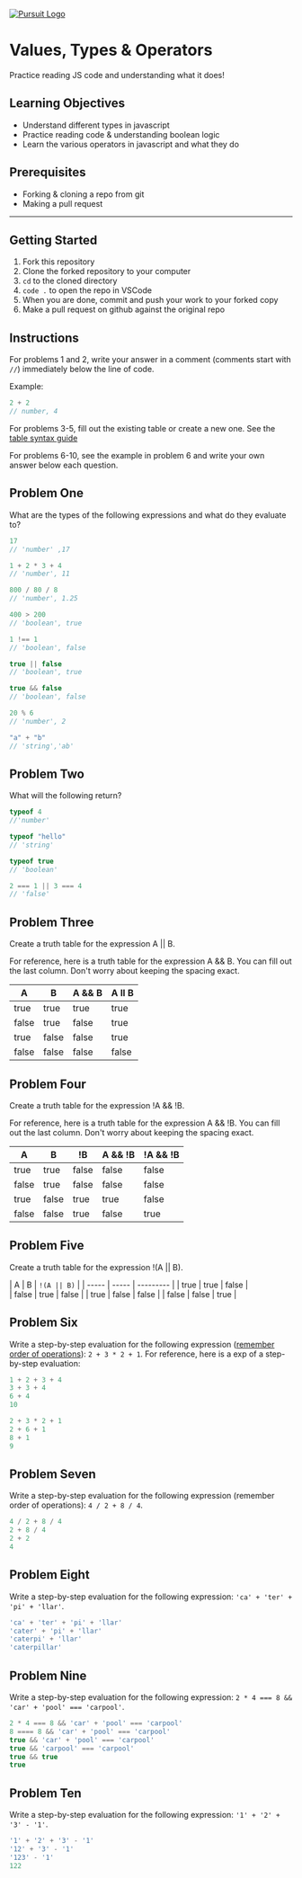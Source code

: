 [![Pursuit Logo](https://avatars1.githubusercontent.com/u/5825944?s=200&v=4)](https://pursuit.org)

# Values, Types & Operators

Practice reading JS code and understanding what it does!

## Learning Objectives

- Understand different types in javascript
- Practice reading code & understanding boolean logic
- Learn the various operators in javascript and what they do

## Prerequisites

- Forking & cloning a repo from git
- Making a pull request

---

## Getting Started

1. Fork this repository
1. Clone the forked repository to your computer
1. `cd` to the cloned directory
1. `code .` to open the repo in VSCode
1. When you are done, commit and push your work to your forked copy
1. Make a pull request on github against the original repo

## Instructions

For problems 1 and 2, write your answer in a comment (comments start with `//`) immediately below the line of code.

Example:

```js
2 + 2
// number, 4
```

For problems 3-5, fill out the existing table or create a new one. See the [table syntax guide](https://www.markdownguide.org/extended-syntax#tables)

For problems 6-10, see the example in problem 6 and write your own answer below each question.



## Problem One

What are the types of the following expressions and what do they evaluate to?

```js
17
// 'number' ,17

1 + 2 * 3 + 4
// 'number', 11

800 / 80 / 8
// 'number', 1.25

400 > 200
// 'boolean', true

1 !== 1
// 'boolean', false 

true || false
// 'boolean', true 

true && false
// 'boolean', false

20 % 6
// 'number', 2

"a" + "b"
// 'string','ab'
```

## Problem Two

What will the following return?

```js
typeof 4
//'number'

typeof "hello"
// 'string'

typeof true
// 'boolean'

2 === 1 || 3 === 4
// 'false'
```

## Problem Three

Create a truth table for the expression A || B.

For reference, here is a truth table for the expression A && B. You can fill out the last column. Don't worry about keeping the spacing exact.

| A     | B     | A && B |  A ll B   | 
| ----- | ----- | ------ | --------- |
| true  | true  | true   |  true     |
| false | true  | false  |  true     |
| true  | false | false  |  true     |
| false | false | false  |  false    |

## Problem Four

Create a truth table for the expression !A && !B.

For reference, here is a truth table for the expression A && !B. You can fill out the last column. Don't worry about keeping the spacing exact.

| A     | B     | !B    | A && !B | !A && !B | 
| ----- | ----- | ----- | ------- | -------- |
| true  | true  | false | false   |   false  |
| false | true  | false | false   |   false  |
| true  | false | true  | true    |   false  |
| false | false | true  | false   |   true   |

## Problem Five

Create a truth table for the expression !(A || B).

| A     | B     | `!(A || B)` |
| ----- | ----- | --------- |
| true  | true  |   false   |    
| false | true  |   false   |
| true  | false |   false   |
| false | false |   true    |

## Problem Six

Write a step-by-step evaluation for the following expression ([remember order of operations](https://www.mathsisfun.com/operation-order-pemdas.html)): `2 + 3 * 2 + 1`.
For reference, here is a exp of a step-by-step evaluation:

```js
1 + 2 + 3 + 4
3 + 3 + 4
6 + 4
10

2 + 3 * 2 + 1
2 + 6 + 1
8 + 1
9
```


## Problem Seven

Write a step-by-step evaluation for the following expression (remember order of operations): `4 / 2 + 8 / 4`.

```js
4 / 2 + 8 / 4
2 + 8 / 4
2 + 2
4
```

## Problem Eight

Write a step-by-step evaluation for the following expression: `'ca' + 'ter' + 'pi' + 'llar'`.

```js
'ca' + 'ter' + 'pi' + 'llar'
'cater' + 'pi' + 'llar'
'caterpi' + 'llar'
'caterpillar'

```

## Problem Nine

Write a step-by-step evaluation for the following expression: `2 * 4 === 8 && 'car' + 'pool' === 'carpool'`.
```js
2 * 4 === 8 && 'car' + 'pool' === 'carpool'
8 ==== 8 && 'car' + 'pool' === 'carpool'
true && 'car' + 'pool' === 'carpool'
true && 'carpool' === 'carpool'
true && true 
true
```

## Problem Ten

Write a step-by-step evaluation for the following expression: `'1' + '2' + '3' - '1'`.
```js
'1' + '2' + '3' - '1'
'12' + '3' - '1'
'123' - '1'
122
```